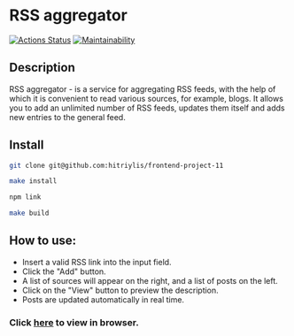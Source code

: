 # RSS aggregator
[![Actions Status](https://github.com/hitriylis/frontend-project-11/workflows/hexlet-check/badge.svg)](https://github.com/hitriylis/frontend-project-11/actions) [![Maintainability](https://api.codeclimate.com/v1/badges/7f948650a1eead043276/maintainability)](https://codeclimate.com/github/hitriylis/frontend-project-11/maintainability)

## Description

RSS aggregator - is a service for aggregating RSS feeds, with the help of which it is convenient to read various sources, for example, blogs. It allows you to add an unlimited number of RSS feeds, updates them itself and adds new entries to the general feed.

## Install

```bash
git clone git@github.com:hitriylis/frontend-project-11
```
```bash
make install
```
```bash
npm link
```
```bash
make build
```

## How to use:
* Insert a valid RSS link into the input field.
* Click the "Add" button.
* A list of sources will appear on the right, and a list of posts on the left.
* Click on the "View" button to preview the description.
* Posts are updated automatically in real time.

### Click [here](https://frontend-project-11-navy-xi.vercel.app/) to view in browser.